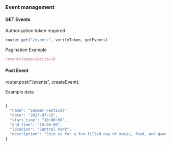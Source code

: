 ### Event management 


#### GET Events

Authorization token required

``` js
router.get("/events", verifyToken, getEvents)
```

Pagination Example
```js
/events?page=1&size=10
```

#### Post Event

router.post("/events", createEvent);

Example data

``` js

{
  "name": "Summer Festival",
  "date": "2023-07-15",
  "start_time": "10:00:00",
  "end_time": "18:00:00",
  "location": "Central Park",
  "description": "Join us for a fun-filled day of music, food, and games at the Summer Festival!"
}

```


